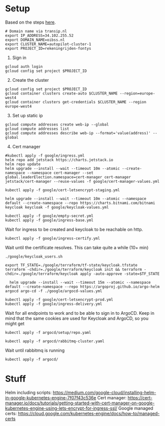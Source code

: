 # Setup

Based on the steps [here](https://cloud.google.com/kubernetes-engine/docs/deploy-app-cluster).

```shell
# Domain name via transip.nl
export IP_ADDRESS=34.102.255.52
export DOMAIN_NAME=oibss.nl
export CLUSTER_NAME=autopilot-cluster-1
export PROJECT_ID=rekeningrijden-fontys
```

1. Sign in

 ```shell
gcloud auth login
gcloud config set project $PROJECT_ID
```

2. Create the cluster

```shell
gcloud config set project $PROJECT_ID
gcloud container clusters create-auto $CLUSTER_NAME --region=europe-west4
gcloud container clusters get-credentials $CLUSTER_NAME --region europe-west4
 ```

3. Set up static ip

```shell
gcloud compute addresses create web-ip --global
gcloud compute addresses list
gcloud compute addresses describe web-ip --format='value(address)' --global
  ```

4. Cert manager

```shell
#kubectl apply -f google/ingress.yml
helm repo add jetstack https://charts.jetstack.io
helm repo update
helm upgrade --install --wait --timeout 10m --atomic --create-namespace --namespace cert-manager --set global.leaderElection.namespace=cert-manager cert-manager jetstack/cert-manager --reuse-values -f google/cert-manager-values.yml
```
```shell
kubectl apply -f google/cert-letsencrypt-staging.yml
```
```shell
helm upgrade --install --wait --timeout 10m --atomic --namespace default --create-namespace --repo https://charts.bitnami.com/bitnami keycloak keycloak -f google/keycloak-values.yml
```
```shell
kubectl apply -f google/empty-secret.yml
kubectl apply -f google/ingress-base.yml
```
Wait for ingress to be created and keycloak to be reachable on http.
```shell
kubectl apply -f google/ingress-certify.yml
```
Wait until the certificate resolves. This can take quite a while (10+ min)

```shell
./google/keycloak_users.sh
```
```shell
export TF_STATE=./google/terraform/tf-state/keycloak.tfstate
terraform -chdir=./google/terraform/keycloak init && terraform -chdir=./google/terraform/keycloak apply -auto-approve -state=$TF_STATE
```

```shell
  helm upgrade --install --wait --timeout 15m --atomic --namespace default --create-namespace --repo https://argoproj.github.io/argo-helm argocd argo-cd -f ./google/argocd-values.yml
```

```shell
kubectl apply -f google/cert-letsencrypt-prod.yml 
kubectl apply -f google/ingress-delivery.yml
```

Wait for all endpoints to work and to be able to sign in to ArgoCD. Keep in mind that the same cookies are used for Keycloak and ArgoCD, so you might get 

```shell
kubectl apply -f argocd/setup/repo.yaml
```
```shell
kubectl apply -f argocd/rabbitmq-cluster.yaml
```

Wait until rabbitmq is running

```shell
kubectl apply -f argocd/
```
# Stuff

Helm including scripts: https://medium.com/google-cloud/installing-helm-in-google-kubernetes-engine-7f07f43c536e
Cert
manager: https://cert-manager.io/docs/tutorials/getting-started-with-cert-manager-on-google-kubernetes-engine-using-lets-encrypt-for-ingress-ssl/
Google managed certs: https://cloud.google.com/kubernetes-engine/docs/how-to/managed-certs